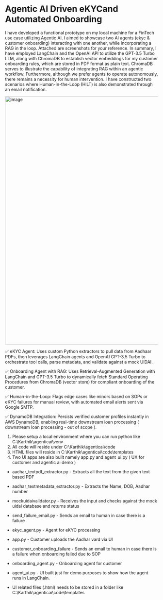 # Agentic AI Driven eKYCand Automated Onboarding

I have developed a functional prototype on my local machine for a FinTech use case utilizing Agentic AI. I aimed to showcase two AI agents (ekyc & customer onboarding) interacting with one another, while incorporating a RAG in the loop. Attached are screenshots for your reference. In summary, I have employed LangChain and the OpenAI API to utilize the GPT-3.5 Turbo LLM, along with ChromaDB to establish vector embeddings for my customer onboarding rules, which are stored in PDF format as plain text. ChromaDB serves to illustrate the capability of integrating RAG within an agentic workflow. Furthermore, although we prefer agents to operate autonomously, there remains a necessity for human intervention. I have constructed two scenarios where Human-in-the-Loop (HILT) is also demonstrated through an email notification.

<img width="818" alt="image" src="https://github.com/user-attachments/assets/5b95af9c-055e-4f58-ae94-d6e806d8231a" />


✅ eKYC Agent: Uses custom Python extractors to pull data from Aadhaar PDFs, then leverages LangChain agents and OpenAI GPT-3.5 Turbo to orchestrate tool calls, parse metadata, and validate against a mock UIDAI.

✅ Onboarding Agent with RAG: Uses Retrieval-Augmented Generation with LangChain and GPT-3.5 Turbo to dynamically fetch Standard Operating Procedures from ChromaDB (vector store) for compliant onboarding of the customer.

✅ Human-in-the-Loop: Flags edge cases like minors based on SOPs or  eKYC failures for manual review, with automated email alerts sent via Google SMTP.

✅ DynamoDB Integration: Persists verified customer profiles instantly in AWS DynamoDB, enabling real-time downstream loan processing ( downstream loan processing - out of scope ).

1. Please setup a local environment where you can run python like C:\Karthik\agenticai\venv
2. All code will reside under C:\Karthik\agenticai\code
3. HTML files will reside in C:\Karthik\agenticai\code\templates
4. Two UI apps are also built namely app.py and agent_ui.py ( UX for customer and agentic ai demo )

* aadhar_textpdf_extractor.py 		- Extracts all the text from the given text based PDF
* aadhar_textmetadata_extractor.py 	- Extracts the Name, DOB, Aadhar number
* mockuidaivalidator.py		- Receives the input and checks against the mock uidai database and returns status
* send_failure_email.py		- Sends an email to human in case there is a failure
* ekyc_agent.py			- Agent for eKYC processing
* app.py - Customer uploads the Aadhar vard via UI
* customer_onboarding_failure - Sends an email to human in case there is a failure when onboarding failed due to SOP
* onboarding_agent.py - Onboarding agent for customer
* agent_ui.py - UI built just for demo purposes to show how the agent runs in LangChain.

* UI related files (.html) needs to be stored in a folder like C:\Karthik\agenticai\code\templates



